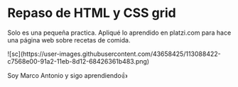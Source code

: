 <h1>Repaso de HTML y CSS grid</h1>
<p>Solo es una pequeña practica. Apliqué lo aprendido en platzi.com para hace una página web sobre recetas 
de comida.</p>
![sc](https://user-images.githubusercontent.com/43658425/113088422-c7568e00-91a2-11eb-8d12-68426361b483.png)

<p>Soy Marco Antonio y sigo aprendiendo👍</p>
